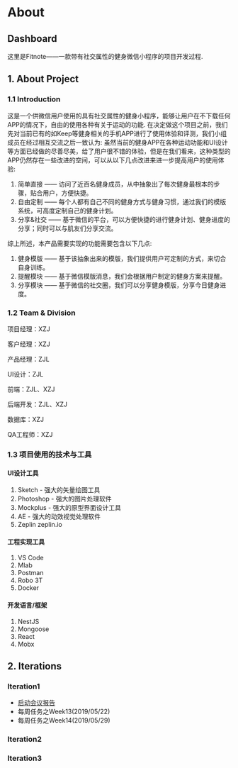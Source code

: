 # About

## Dashboard

这里是Fitnote——一款带有社交属性的健身微信小程序的项目开发过程.

## 1. About Project

### 1.1 Introduction
    
这是一个供微信用户使用的具有社交属性的健身小程序，能够让用户在不下载任何APP的情况下，自由的使用各种有关于运动的功能. 在决定做这个项目之前，我们先对当前已有的如Keep等健身相关的手机APP进行了使用体验和评测，我们小组成员在经过相互交流之后一致认为: 虽然当前的健身APP在各种运动功能和UI设计等方面已经做的尽善尽美，给了用户很不错的体验，但是在我们看来，这种类型的APP仍然存在一些改进的空间，可以从以下几点改进来进一步提高用户的使用体验:

1. 简单直接 —— 访问了近百名健身成员，从中抽象出了每次健身最根本的步骤，贴合用户，方便快捷。
2. 自由定制 —— 每个人都有自己不同的健身方式与健身习惯，通过我们的模版系统，可高度定制自己的健身计划。
3. 分享&社交 —— 基于微信的平台，可以方便快捷的进行健身计划、健身进度的分享；同时可以与肌友们分享交流。

综上所述，本产品需要实现的功能需要包含以下几点:

1. 健身模版 —— 基于该抽象出来的模版，我们提供用户可定制的方式，来切合自身训练。
2. 提醒模块 —— 基于微信模版消息，我们会根据用户制定的健身方案来提醒。
3. 分享模块 —— 基于微信的社交圈，我们可以分享健身模版，分享今日健身进度。

### 1.2 Team & Division

项目经理：XZJ

客户经理：XZJ

产品经理：ZJL

UI设计：ZJL

前端：ZJL、XZJ

后端开发：ZJL、XZJ

数据库：XZJ

QA工程师：XZJ

### 1.3 项目使用的技术与工具

#### UI设计工具

1. Sketch - 强大的矢量绘图工具
2. Photoshop - 强大的图片处理软件
3. Mockplus - 强大的原型界面设计工具
4. AE - 强大的动效视觉处理软件
5. Zeplin zeplin.io

#### 工程实现工具

1. VS Code
2. Mlab
3. Postman
4. Robo 3T
5. Docker

#### 开发语言/框架

1. NestJS
2. Mongoose
3. React
4. Mobx

## 2. Iterations

### Iteration1

* [启动会议报告](ConferenceBegining.md)
* 每周任务之Week13(2019/05/22)
* 每周任务之Week14(2019/05/29)

### Iteration2

### Iteration3